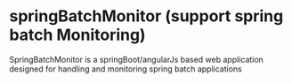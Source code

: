 # springBatchMonitor (support spring batch Monitoring)
SpringBatchMonitor is a springBoot/angularJs based web application designed for handling and monitoring spring batch applications
